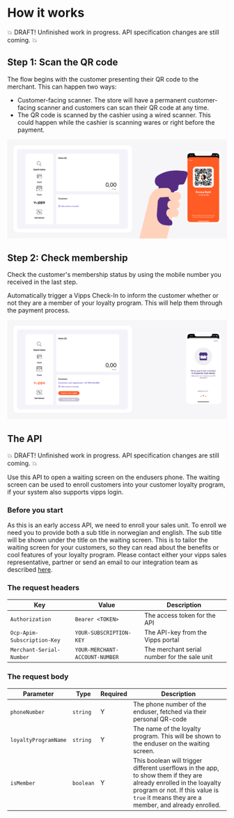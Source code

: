 <!-- START_METADATA
---
draft: true
---
END_METADATA -->

# How it works

💥 DRAFT! Unfinished work in progress. API specification changes are still coming. 💥

## Step 1: Scan the QR code

The flow begins with the customer presenting their QR code to the merchant. This can happen two ways:

* Customer-facing scanner. The store will have a permanent customer-facing scanner and customers can scan their QR code at any time.
* The QR code is scanned by the cashier using a wired scanner. This could happen while the cashier is scanning wares or right before the payment.

![Loyalty Flow](images/pos_step_1.png)

## Step 2: Check membership

Check the customer's membership status by using the mobile number you received in the last step.

Automatically trigger a Vipps Check-In to inform the customer whether or not they are a member of your loyalty program. This will help them through the payment process.

![Loyalty Flow](images/pos_step_2.png)


  


<!-- Table of contents -->

<!-- Postman collection -->

## The API
💥 DRAFT! Unfinished work in progress. API specification changes are still coming. 💥  
  
Use this API to open a waiting screen on the endusers phone. The waiting screen can be used to enroll customers into your customer loyalty program, if your system also supports vipps login.

### Before you start
As this is an early access API, we need to enroll your sales unit. To enroll we need you to provide both a sub title in norwegian and english. The sub title will be shown under the title on the waiting screen. This is to tailor the waiting screen for your customers, so they can read about the benefits or cool features of your loyalty program. Please contact either your vipps sales representative, partner or send an email to our integration team as described [here](https://vippsas.github.io/vipps-developer-docs/docs/vipps-developers/contact#what-to-include-in-the-email).


### The request headers
| Key            | Value     | Description                                                                   |
| -------------------- | -------- |  ----------------------------------------------------------------------------- |
| `Authorization`             | `Bearer <TOKEN>` | The access token for the API                      |
| `Ocp-Apim-Subscription-Key`      | `YOUR-SUBSCRIPTION-KEY` |   The API-key from the Vipps portal                        |
| `Merchant-Serial-Number`          | `YOUR-MERCHANT-ACCOUNT-NUMBER` |  The merchant serial number for the sale unit                                          |

### The request body
| Parameter            | Type     | Required | Description                                                                   |
| -------------------- | -------- | -------- | ----------------------------------------------------------------------------- |
| `phoneNumber`             | `string` | Y        | The phone number of the enduser, fetched via their personal QR-code                      |
| `loyaltyProgramName`      | `string` | Y        | The name of the loyalty program. This will be shown to the enduser on the waiting screen.                        |
| `isMember`          | `boolean` | Y        | This boolean will trigger different userflows in the app, to show them if they are already enrolled in the loayalty program or not. If this value is `true` it means they are a member, and already enrolled.                                          |
